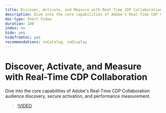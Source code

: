 ```yaml
---
title: Discover, Activate, and Measure with Real-Time CDP Collaboration
description: Dive into the core capabilities of Adobe's Real-Time CDP Collaboration for audience discovery, secure activation, and performance measurement.
doc-type: Short Video
duration: 180
index: no
hide: yes
hidefromtoc: yes
recommendations: noCatalog, noDisplay
---
```


# Discover, Activate, and Measure with Real-Time CDP Collaboration

Dive into the core capabilities of Adobe's Real-Time CDP Collaboration: audience discovery, secure activation, and performance measurement.

<!-- 72_OS511_3442426_179_discover-activate-and-measure-with-realtime-cdp-collaboration -->
>[!VIDEO](https://video.tv.adobe.com/v/3458275/?learn=on&enablevpops=true)
